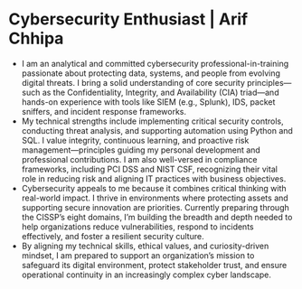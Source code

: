 # Cybersecurity Enthusiast | Arif Chhipa
- I am an analytical and committed cybersecurity professional-in-training passionate about protecting data, systems, and people from evolving digital threats. I bring a solid understanding of core security principles—such as the Confidentiality, Integrity, and Availability (CIA) triad—and hands-on experience with tools like SIEM (e.g., Splunk), IDS, packet sniffers, and incident response frameworks.
- My technical strengths include implementing critical security controls, conducting threat analysis, and supporting automation using Python and SQL. I value integrity, continuous learning, and proactive risk management—principles guiding my personal development and professional contributions. I am also well-versed in compliance frameworks, including PCI DSS and NIST CSF, recognizing their vital role in reducing risk and aligning IT practices with business objectives.
- Cybersecurity appeals to me because it combines critical thinking with real-world impact. I thrive in environments where protecting assets and supporting secure innovation are priorities. Currently preparing through the CISSP’s eight domains, I’m building the breadth and depth needed to help organizations reduce vulnerabilities, respond to incidents effectively, and foster a resilient security culture.
- By aligning my technical skills, ethical values, and curiosity-driven mindset, I am prepared to support an organization’s mission to safeguard its digital environment, protect stakeholder trust, and ensure operational continuity in an increasingly complex cyber landscape.


<!---
chhipaarif97/chhipaarif97 is a ✨ special ✨ repository because its `README.md` (this file) appears on your GitHub profile.
You can click the Preview link to take a look at your changes.
--->
